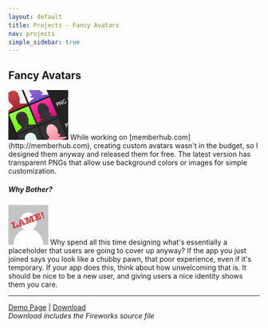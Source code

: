 ```yaml
---
layout: default
title: Projects - Fancy Avatars
nav: projects
simple_sidebar: true
---
```


## Fancy Avatars

<img src="fancy-avatars.png" alt="avatar" title=""/>
While working on [memberhub.com](http://memberhub.com), creating custom avatars wasn't in the budget, so I designed them anyway and released them for free. The latest
version has transparent PNGs that allow use background colors or images for simple customization.

##### Why Bother?
<img src="no_avatar.png" alt="lame avatar" title="Lame Avatar"/> Why spend all this time designing what's essentially
a placeholder that users are going to cover up anyway? If the app you just joined says you look like a chubby pawn,
that poor experience, even if it's temporary. If your app does this, think about how unwelcoming that is.
It should be nice to be a new user, and giving users a nice identity shows them you care.

<hr/>

[Demo Page](demo/) | [Download](fancy-avatars.zip)<br/>
<em class="light small">Download includes the Fireworks source file</em>